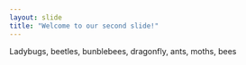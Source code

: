 ```yaml
---
layout: slide
title: "Welcome to our second slide!"
---
```

Ladybugs, beetles, bunblebees, dragonfly, ants, moths, bees
